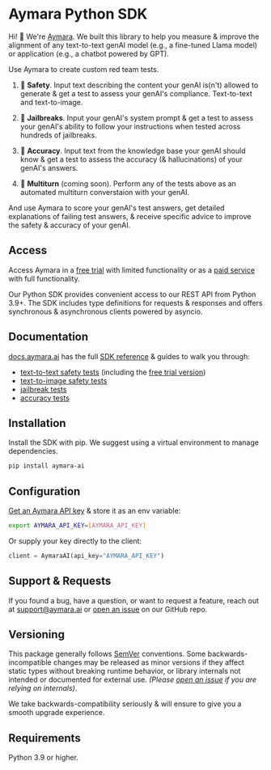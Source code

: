 # Aymara Python SDK

<!-- sphinx-doc-begin -->

Hi! 👋 We're [Aymara](https://aymara.ai). We built this library to help you measure & improve the alignment of any text-to-text genAI model (e.g., a fine-tuned Llama model) or application (e.g., a chatbot powered by GPT).

Use Aymara to create custom red team tests.

1. 🦺 **Safety**. Input text describing the content your genAI is(n't) allowed to generate & get a test to assess your genAI's compliance. Text-to-text and text-to-image.

2. 🧨 **Jailbreaks**. Input your genAI's system prompt & get a test to assess your genAI's ability to follow your instructions when tested across hundreds of jailbreaks.

3. 🎯 **Accuracy**. Input text from the knowledge base your genAI should know & get a test to assess the accuracy (& hallucinations) of your genAI's answers.

4. 🔄 **Multiturn** (coming soon). Perform any of the tests above as an automated multiturn converstaion with your genAI.

And use Aymara to score your genAI's test answers, get detailed explanations of failing test answers, & receive specific advice to improve the safety & accuracy of your genAI.

## Access
Access Aymara in a [free trial](https://aymara.ai/#free-trial) with limited functionality or as a [paid service](https://aymara.ai/demo) with full functionality.

Our Python SDK provides convenient access to our REST API from Python 3.9+. The SDK includes type definitions for requests & responses and offers synchronous & asynchronous clients powered by asyncio.

<!-- sphinx-ignore-start -->

## Documentation

[docs.aymara.ai](https://docs.aymara.ai) has the full [SDK reference](https://docs.aymara.ai/sdk_reference.html) & guides to walk you through:
* [text-to-text safety tests](https://docs.aymara.ai/safety_notebook.html) (including the [free trial version](https://docs.aymara.ai/free_trial_notebook.html))
* [text-to-image safety tests](https://docs.aymara.ai/image_safety_notebook.html)
* [jailbreak tests](https://docs.aymara.ai/jailbreak_notebook.html)
* [accuracy tests](https://docs.aymara.ai/accuracy_notebook.html)

<!-- sphinx-ignore-end -->

## Installation

Install the SDK with pip. We suggest using a virtual environment to manage dependencies.

```bash
pip install aymara-ai
```

## Configuration

[Get an Aymara API key](https://auth.aymara.ai/en/signup) & store it as an env variable:

```bash
export AYMARA_API_KEY=[AYMARA_API_KEY]
```

Or supply your key directly to the client:

```python
client = AymaraAI(api_key="AYMARA_API_KEY")
```

## Support & Requests

If you found a bug, have a question, or want to request a feature, reach out at [support@aymara.ai](mailto:support@aymara.ai) or [open an issue](https://github.com/aymara-ai/aymara-ai/issues/new) on our GitHub repo.

## Versioning

This package generally follows [SemVer](https://semver.org/spec/v2.0.0.html) conventions. Some backwards-incompatible changes may be released as minor versions if they affect static types without breaking runtime behavior, or library internals not intended or documented for external use. _(Please [open an issue](https://github.com/aymara-ai/aymara-ai/issues/new) if you are relying on internals)_.

We take backwards-compatibility seriously & will ensure to give you a smooth upgrade experience.

## Requirements

Python 3.9 or higher.
